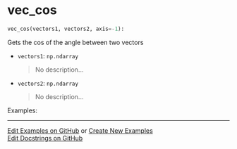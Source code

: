# <a id="McUtils.Numputils.VectorOps.vec_cos">vec_cos</a>

```python
vec_cos(vectors1, vectors2, axis=-1): 
```
Gets the cos of the angle between two vectors
- `vectors1`: `np.ndarray`
    >No description...
- `vectors2`: `np.ndarray`
    >No description...

Examples: 


___

[Edit Examples on GitHub](https://github.com/McCoyGroup/References/edit/gh-pages/Documentation/examples/McUtils/Numputils/VectorOps/vec_cos.md) or 
[Create New Examples](https://github.com/McCoyGroup/References/new/gh-pages/?filename=Documentation/examples/McUtils/Numputils/VectorOps/vec_cos.md) <br/>
[Edit Docstrings on GitHub](https://github.com/McCoyGroup/McUtils/edit/master/Numputils/VectorOps.py?message=Update%20Docs)
